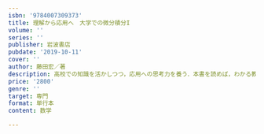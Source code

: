 ```yaml
---
isbn: '9784007309373'
title: 理解から応用へ　大学での微分積分I
volume: ''
series: ''
publisher: 岩波書店
pubdate: '2019-10-11'
cover: ''
author: 藤田宏／著
description: 高校での知識を活かしつつ，応用への思考力を養う．本書を読めば，わかる教科書とは何かが実感できる．
price: '2800'
genre: ''
target: 専門
format: 単行本
content: 数学

---
```

